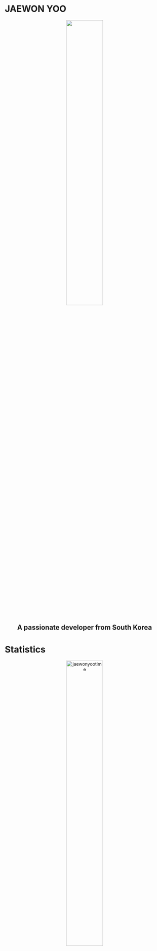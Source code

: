 <h1>JAEWON YOO </h1>
<p align='center'>
	<img style="width: 48%; display: inline-block;" src="http://mazassumnida.wtf/api/v2/generate_badge?boj=jaewonyootime"  />  
</p>

<h2 align='center'>A passionate developer from South Korea</h2>

<h1>Statistics</h1> 

<p align="center">
	<img style="width: 48%; display: inline-block;" src="https://github-readme-stats.vercel.app/api/top-langs?username=jaewonyootime&show_icons=true&locale=en&layout=compact" alt="jaewonyootime" />
</p>

-